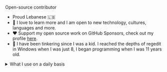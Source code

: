 Open-source contributor

  - Proud Lebanese 🇱🇧
  - 📗 I love to learn more and I am open to new technology, cultures, languages and more.
  - ❤️ Support my open source work on GitHub Sponsors, check out my profile [here](https://github.com/sponsors/purpshell).
  - 🧰 I have been tinkering since I was a kid. I reached the depths of regedit in Windows when I was just 8, I began programming when I was 11 years old.

  <details><summary>What I use on a daily basis</summary>

<h3>Languages</h3>
<p>

<img src="https://cdn.jsdelivr.net/gh/devicons/devicon/icons/typescript/typescript-original.svg" title="TypeScript" width="40" height="40"/>
<img src="https://cdn.jsdelivr.net/gh/devicons/devicon@latest/icons/go/go-original.svg" title="Go" width="40" height="40"/>
<img src="https://cdn.jsdelivr.net/gh/devicons/devicon/icons/python/python-original.svg" title="Python" width="40" height="40"/>
<img src="https://cdn.jsdelivr.net/gh/devicons/devicon/icons/cplusplus/cplusplus-original.svg" title="C++" width="40" height="40"/>
<img src="https://cdn.jsdelivr.net/gh/devicons/devicon@latest/icons/rust/rust-original.svg" title="Rust" width="40" height="40"/>

  
</p>

<h3>Infrastructure</h3>
<p>
<img src="https://cdn.jsdelivr.net/gh/devicons/devicon@latest/icons/postgresql/postgresql-original.svg"  title="PostgreSQL" width="40" height="40" />
<img src="https://cdn.jsdelivr.net/gh/devicons/devicon@latest/icons/kubernetes/kubernetes-original.svg" title="Kubernetes" width="40" height="40"/>
<img src="https://cdn.jsdelivr.net/gh/devicons/devicon@latest/icons/apachekafka/apachekafka-original.svg" title="Apache Kafka" width="40" height="40"/>
<img src="https://cdn.jsdelivr.net/gh/devicons/devicon/icons/redis/redis-plain-wordmark.svg" title="Redis" width="40" height="40"/>
<img height="40" width="40" src="https://cdn.simpleicons.org/matrix" title="Matrix"/>
<img src="https://cdn.jsdelivr.net/gh/devicons/devicon@latest/icons/docker/docker-plain.svg"  height="40" width="40" title="Docker"/>          
<img src="https://cdn.jsdelivr.net/gh/devicons/devicon/icons/socketio/socketio-original.svg" title="Socket.IO" width="40" height="40"/>
<img src="https://cdn.jsdelivr.net/gh/devicons/devicon/icons/mysql/mysql-original.svg" title="MySQL" width="40" height="40" />
<img src="https://cdn.jsdelivr.net/gh/devicons/devicon/icons/mongodb/mongodb-original.svg" title="MongoDB" width="40" height="40" />
</p>

<h3>Frameworks & Tech</h3>
<p>
<img src="https://cdn.jsdelivr.net/gh/devicons/devicon/icons/nestjs/nestjs-original.svg" title="NestJS" width="40" height="40"/>
<img src="https://cdn.jsdelivr.net/gh/devicons/devicon/icons/nextjs/nextjs-original.svg" title="NextJS" width="40" height="40"/>
<img src="https://cdn.jsdelivr.net/gh/devicons/devicon/icons/nodejs/nodejs-original.svg" title="NodeJS" width="40" height="40"/>
<img src="https://cdn.jsdelivr.net/gh/devicons/devicon/icons/electron/electron-original.svg" title="Electron.JS" width="40" height="40"/>
<img src="https://cdn.jsdelivr.net/gh/devicons/devicon/icons/tensorflow/tensorflow-original.svg" title="TensorFlow" width="40" height="40"/>
<img src="https://cdn.jsdelivr.net/gh/devicons/devicon/icons/opencv/opencv-original.svg" title="OpenCV" width="40" height="40"/>
<img src="https://cdn.jsdelivr.net/gh/devicons/devicon/icons/markdown/markdown-original.svg" title="Markdown" width="40" height="40"/>
</p>

<h3>Tools</h3>
<p>
<h4>IDEs</h4>
<p>
<img src="https://cdn.jsdelivr.net/gh/devicons/devicon@latest/icons/goland/goland-original.svg" title="GoLand" width="40" height="40"/>
<img src="https://cdn.jsdelivr.net/gh/devicons/devicon/icons/vscode/vscode-original.svg" title="VS Code" width="40" height="40"/>
<img src="https://cdn.jsdelivr.net/gh/devicons/devicon@latest/icons/pycharm/pycharm-original.svg" title="PyCharm" width="40" height="40"/>  
</p>
<h4>General</h4>
<p>
<img src="https://cdn.jsdelivr.net/gh/devicons/devicon/icons/firefox/firefox-original.svg" title="Firefox" width="40" height="40"/>
<img height="40" width="40" src="https://cdn.simpleicons.org/warp" title="Warp Terminal"/>
<img height="40" width="40" src="https://cdn.simpleicons.org/linear" title="Linear"/>
<img src="https://cdn.jsdelivr.net/gh/devicons/devicon@latest/icons/notion/notion-original.svg" title="Notion" width="40" height="40"/>
<img height="40" width="40" src="https://cdn.simpleicons.org/gitkraken" title="GitKraken"/>
<img height="40" width="40" src="https://cdn.simpleicons.org/gitpod" title="Gitpod"/>
<img height="40" width="40" src="https://cdn.simpleicons.org/termius" title="Termius"/>
<img height="40" width="40" src="https://cdn.simpleicons.org/beekeeperstudio" title="Beekeeper Studio"/>
<img src="https://cdn.jsdelivr.net/gh/devicons/devicon/icons/yarn/yarn-original.svg" title="Yarn" width="40" height="40" />
<img height="40" width="40" src="https://cdn.simpleicons.org/wireshark" title="Wireshark"/>
<img height="40" width="40" src="https://cdn.simpleicons.org/burpsuite" title="Burp Suite"/>
</p>

<h4>Other</h4>
<p>
<img height="40" width="40" src="https://cdn.simpleicons.org/adobelightroomclassic" title="Adobe Lightroom Classic"/>
<img height="40" width="40" src="https://cdn.simpleicons.org/davinciresolve" title="Davinci Resolve"/>
<img src="https://cdn.jsdelivr.net/gh/devicons/devicon@latest/icons/photoshop/photoshop-original.svg" title="Photoshop" width="40" height="40"/>
<img height="40" width="40" src="https://cdn.simpleicons.org/googlekeep" title="Google Keep"/>
<img height="40" width="40" src="https://cdn.simpleicons.org/protonvpn" title="ProtonVPN"/>
</p>
</p>
</details>
